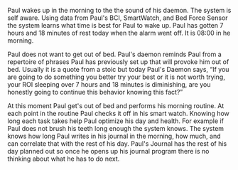 Paul wakes up in the morning to the the sound of his daemon. The system is self aware. Using data from Paul's BCI, SmartWatch, and Bed Force Sensor the system learns what time is best for Paul to wake up. Paul has gotten 7 hours and 18 minutes of rest today when the alarm went off. It is 08:00 in he morning.

Paul does not want to get out of bed. Paul's daemon reminds Paul from a repertoire of phrases Paul has previously set up that will provoke him out of bed. Usually it is a quote from a stoic but today Paul's Daemon says, “If you are going to do something you better try your best or it is not worth trying, your ROI sleeping over 7 hours and 18 minutes is diminishing, are you honestly going to continue this behavior knowing this fact?”

At this moment Paul get's out of bed and performs his morning routine. At each point in the routine Paul checks it off in his smart watch. Knowing how long each task takes help Paul optimize his day and health. For example if Paul does not brush his teeth long enough the system knows. The system knows how long Paul writes in his journal in the morning, how much, and can correlate that with the rest of his day. Paul's Journal has the rest of his day planned out so once he opens up his journal program there is no thinking about what he has to do next.
